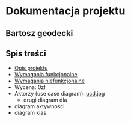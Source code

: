 # Dokumentacja projektu
## Bartosz geodecki

## Spis treści
- [Opis projektu](./opisprojektu.md)
- [Wymagania funkcjonalne](./wymaganiafunkcjonalne.md)
- [Wymagania niefunkcjonalne](./wymaganianiefunkcjonalne.md)
- Wycena: 0zł <!-- + 1 knoppers -->
- Aktorzy (use case diagram): [ucd.jpg](./ucd.jpg)
    - drugi diagram dla
- diagram aktywności
- diagram klas